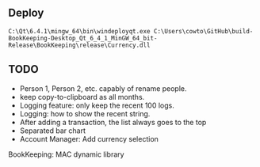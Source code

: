 ## Deploy

`C:\Qt\6.4.1\mingw_64\bin\windeployqt.exe C:\Users\cowto\GitHub\build-BookKeeping-Desktop_Qt_6_4_1_MinGW_64_bit-Release\BookKeeping\release\Currency.dll`

## TODO

- Person 1, Person 2, etc. capably of rename people.
- keep copy-to-clipboard as all months.
- Logging feature: only keep the recent 100 logs.
- Logging: how to show the recent string.
- After adding a transaction, the list always goes to the top
- Separated bar chart
- Account Manager: Add currency selection

BookKeeping:
MAC dynamic library

